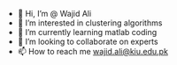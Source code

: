 - 👋 Hi, I’m @ Wajid Ali
- 👀 I’m interested in clustering algorithms
- 🌱 I’m currently learning matlab coding
- 💞️ I’m looking to collaborate on experts
- 📫 How to reach me wajid.ali@kiu.edu.pk

<!---
wajjo/wajjo is a ✨ special ✨ repository because its `README.md` (this file) appears on your GitHub profile.
You can click the Preview link to take a look at your changes.
--->
